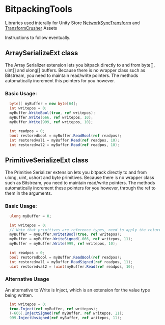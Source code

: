 # BitpackingTools
Libraries used interally for Unity Store <a href="https://assetstore.unity.com/packages/tools/network/network-sync-transform-nst-98453">NetworkSyncTransform</a> and <a href="https://assetstore.unity.com/packages/tools/network/transform-crusher-free-version-117313">TransformCrusher</a> Assets 

Instructions to follow eventually.

## ArraySerializeExt class

The Array Serializer extension lets you bitpack directly to and from byte[], uint[] and ulong[] buffers. Because there is no wrapper class such as Bitstream, you need to maintain read/write pointers. The methods automatically increment this pointers for you however.

### Basic Usage:
```cs
  byte[] myBuffer = new byte[64];
  int writepos = 0;
  myBuffer.WriteBool(true, ref writepos);
  myBuffer.Write(666, ref writepos, 10);
  myBuffer.Write(999, ref writepos, 10);
  
  int readpos = 0;
  bool restoredbool = myBuffer.ReadBool(ref readpos);
  int restoredval1 = myBuffer.Read(ref readpos, 10);
  int restoredval2 = myBuffer.Read(ref readpos, 10);
```

## PrimitiveSerializeExt class

The Primitive Serializer extension lets you bitpack directly to and from ulong, uint, ushort and byte primitives. Because there is no wrapper class such as Bitstream, you need to maintain read/write pointers. The methods automatically increment these pointers for you however, through the ref to them in the arguments.

### Basic Usage:
```cs
  ulong myBuffer = 0;
  
  int writepos = 0;
  // Note that primitives are reference types, need to apply the return value of extensions.
  myBuffer = myBuffer.WritetBool(true, ref writepos);
  myBuffer = myBuffer.WriteSigned(-666, ref writepos, 11);
  myBuffer = myBuffer.Write(999, ref writepos, 10);
  
  int readpos = 0;
  bool restoredbool = myBuffer.ReadBool(ref readpos);
  int restoredval1 = myBuffer.ReadSigned(ref readpos, 11);
  uint restoredval2 = (uint)myBuffer.Read(ref readpos, 10);
```

### Alternative Usage
An alternative to Write is Inject, which is an extension for the value type being written.
```cs
  int writepos = 0;
  true.Inject(ref myBuffer, ref writepos);
  (-666).InjectSigned(ref myBuffer, ref writepos, 11);
  999.InjectUnsigned(ref myBuffer, ref writepos, 11);
 ```

